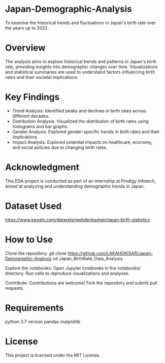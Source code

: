 # Japan-Demographic-Analysis
To examine the historical trends and fluctuations in Japan's birth rate over the years up to 2022.

# Overview
The analysis aims to explore historical trends and patterns in Japan's birth rate, providing insights into demographic changes over time. Visualizations and statistical summaries are used to understand factors influencing birth rates and their societal implications.

# Key Findings
- Trend Analysis: Identified peaks and declines in birth rates across different decades.
- Distribution Analysis: Visualized the distribution of birth rates using histograms and bar graphs.
- Gender Analysis: Explored gender-specific trends in birth rates and their implications.
- Impact Analysis: Explored potential impacts on healthcare, economy, and social policies due to changing birth rates.

# Acknowledgment
This EDA project is conducted as part of an internship at Prodigy Infotech, aimed at analyzing and understanding demographic trends in Japan.

# Dataset Used
https://www.kaggle.com/datasets/webdevbadger/japan-birth-statistics

# How to Use

Clone the repository:
git clone <https://github.com/LAKAHDKISAR/Japan-Demographic-Analysis>
cd Japan_BirthRate_Data_Analysis

Explore the notebooks:
Open Jupyter notebooks in the notebooks/ directory.
Run cells to reproduce visualizations and analyses.

Contribute: Contributions are welcome! Fork the repository and submit pull requests.

# Requirements
python 3.7 version
pandas
matplotlib

# License
This project is licensed under the MIT License.




